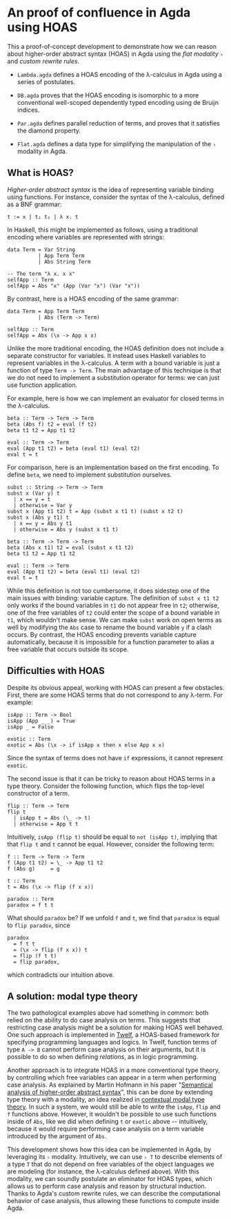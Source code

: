 # An proof of confluence in Agda using HOAS
 
This a proof-of-concept development to demonstrate how we can reason about
higher-order abstract syntax (HOAS) in Agda using the _flat modality_ `♭` and
_custom rewrite rules_.

- `Lambda.agda` defines a HOAS encoding of the λ-calculus in Agda using a series
  of postulates.
  
- `DB.agda` proves that the HOAS encoding is isomorphic to a more conventional
  well-scoped dependently typed encoding using de Bruijn indices.

- `Par.agda` defines parallel reduction of terms, and proves that it satisfies
  the diamond property.

- `Flat.agda` defines a data type for simplifying the manipulation of the `♭`
  modality in Agda.
  
## What is HOAS?

_Higher-order abstract syntax_ is the idea of representing variable binding
using functions.  For instance, consider the syntax of the λ-calculus, defined
as a BNF grammar:

```
t := x | t₁ t₂ | λ x. t
```

In Haskell, this might be implemented as follows, using a traditional encoding
where variables are represented with strings:

```
data Term = Var String
          | App Term Term
          | Abs String Term

-- The term "λ x. x x"
selfApp :: Term
selfApp = Abs "x" (App (Var "x") (Var "x"))
```

By contrast, here is a HOAS encoding of the same grammar:

```
data Term = App Term Term
          | Abs (Term -> Term)
          
selfApp :: Term
selfApp = Abs (\x -> App x x)
```

Unlike the more traditional encoding, the HOAS definition does not include a
separate constructor for variables.  It instead uses Haskell variables to
represent variables in the λ-calculus.  A term with a bound variable is just a
function of type `Term -> Term`.  The main advantage of this technique is that
we do not need to implement a substitution operator for terms: we can just use
function application.

For example, here is how we can implement an evaluator for closed terms in the
λ-calculus.

```
beta :: Term -> Term -> Term
beta (Abs f) t2 = eval (f t2)
beta t1 t2 = App t1 t2

eval :: Term -> Term
eval (App t1 t2) = beta (eval t1) (eval t2)
eval t = t
```

For comparison, here is an implementation based on the first encoding.  To
define `beta`, we need to implement substitution ourselves.

```
subst :: String -> Term -> Term
subst x (Var y) t
  | x == y = t
  | otherwise = Var y
subst x (App t1 t2) t = App (subst x t1 t) (subst x t2 t)
subst x (Abs y t1) t
  | x == y = Abs y t1
  | otherwise = Abs y (subst x t1 t)

beta :: Term -> Term -> Term
beta (Abs x t1) t2 = eval (subst x t1 t2)
beta t1 t2 = App t1 t2

eval :: Term -> Term
eval (App t1 t2) = beta (eval t1) (eval t2)
eval t = t
```

While this definition is not too cumbersome, it does sidestep one of the main
issues with binding: variable capture. The definition of `subst x t1 t2` only
works if the bound variables in `t1` do not appear free in `t2`; otherwise, one
of the free variables of `t2` could enter the scope of a bound variable in `t1`,
which wouldn't make sense.  We can make `subst` work on open terms as well by
modifying the `Abs` case to rename the bound variable `y` if a clash occurs.  By
contrast, the HOAS encoding prevents variable capture automatically, because it
is impossible for a function parameter to alias a free variable that occurs
outside its scope.

## Difficulties with HOAS

Despite its obvious appeal, working with HOAS can present a few obstacles.
First, there are some HOAS terms that do not correspond to any λ-term.  For
example:

```
isApp :: Term -> Bool
isApp (App _ _) = True
isApp _ = False

exotic :: Term
exotic = Abs (\x -> if isApp x then x else App x x)
```

Since the syntax of terms does not have `if` expressions, it cannot represent
`exotic`.

The second issue is that it can be tricky to reason about HOAS terms in a type
theory.  Consider the following function, which flips the top-level constructor
of a term.

```
flip :: Term -> Term
flip t
  | isApp t = Abs (\_ -> t)
  | otherwise = App t t
```

Intuitively, `isApp (flip t)` should be equal to `not (isApp t)`, implying that
that `flip t` and `t` cannot be equal.  However, consider the following term:

```
f :: Term -> Term -> Term
f (App t1 t2) = \_ -> App t1 t2
f (Abs g)     = g

t :: Term
t = Abs (\x -> flip (f x x))

paradox :: Term
paradox = f t t
```

What should `paradox` be?  If we unfold `f` and `t`, we find that `paradox` is
equal to `flip paradox`, since

```
paradox
  = f t t
  = (\x -> flip (f x x)) t
  = flip (f t t)
  = flip paradox,
```

which contradicts our intuition above.

## A solution: modal type theory

The two pathological examples above had something in common: both relied on the
ability to do case analysis on terms.  This suggests that restricting case
analysis might be a solution for making HOAS well behaved.  One such approach is
implemented in [Twelf][2], a HOAS-based framework for specifying programming
languages and logics.  In Twelf, function terms of type `A -> B` cannot perform
case analysis on their arguments, but it is possible to do so when defining
_relations_, as in logic programming.

Another approach is to integrate HOAS in a more conventional type theory, by
controlling which free variables can appear in a term when performing case
analysis.  As explained by Martin Hofmann in his paper "[Semantical analysis of
higher-order abstract syntax][1]", this can be done by extending type theory
with a modality, an idea realized in [contextual modal type theory][3].  In such
a system, we would still be able to write the `isApp`, `flip` and `f` functions
above.  However, it wouldn't be possible to use such functions inside of `Abs`,
like we did when defining `t` or `exotic` above -- intuitively, because it would
require performing case analysis on a term variable introduced by the argument
of `Abs`.

This development shows how this idea can be implemented in Agda, by leveraging
its `♭` modality.  Intuitively, we can use `♭ T` to describe elements of a type
`T` that do not depend on free variables of the object languages we are modeling
(for instance, the λ-calculus defined above).  With this modality, we can
soundly postulate an eliminator for HOAS types, which allows us to perform case
analysis and reason by structural induction. Thanks to Agda's custom rewrite
rules, we can describe the computational behavior of case analysis, thus
allowing these functions to compute inside Agda.


  [1]: https://citeseerx.ist.psu.edu/viewdoc/download?doi=10.1.1.122.6636&rep=rep1&type=pdf
  [2]: http://twelf.org
  [3]: https://www.cs.cmu.edu/~fp/papers/tocl07.pdf
